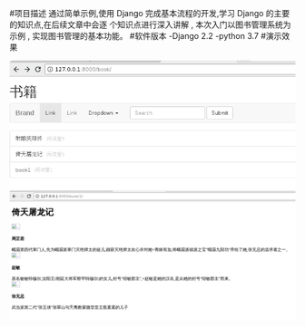 #项目描述
通过简单示例,使用 Django 完成基本流程的开发,学习 Django 的主要的知识点,在后续文章中会逐
个知识点进行深入讲解 , 本次入门以图书管理系统为示例 , 实现图书管理的基本功能。
#软件版本
-Django 2.2
-python 3.7
#演示效果

![](./img/Screenshot%20from%202019-09-21%2016-38-23.png)
![](./img/Screenshot%20from%202019-09-21%2016-38-34.png)